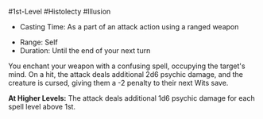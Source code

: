 #1st-Level #Histolecty #Illusion 

* Casting Time: As a part of an attack action using a ranged weapon
- Range: Self
- Duration: Until the end of your next turn  

You enchant your weapon with a confusing spell, occupying the target's mind. On a hit, the attack deals additional 2d6 psychic damage, and the creature is cursed, giving them a -2 penalty to their next Wits save.
 
**At Higher Levels:** The attack deals additional 1d6 psychic damage for each spell level above 1st.